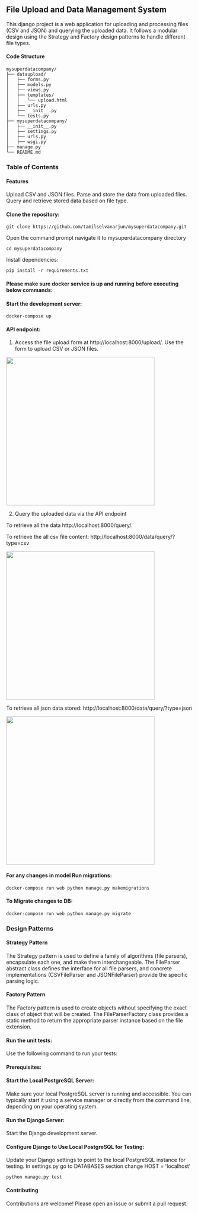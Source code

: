 ## File Upload and Data Management System
This django project is a web application for uploading and processing files (CSV and JSON) and querying the uploaded data. It follows a modular design using the Strategy and Factory design patterns to handle different file types.

#### Code Structure
```
mysuperdatacompany/
├── dataupload/
│   ├── forms.py
│   ├── models.py
│   ├── views.py
│   ├── templates/
│   │   └── upload.html
│   ├── urls.py
│   ├── __init__.py
│   └── tests.py
├── mysuperdatacompany/
│   ├── __init__.py
│   ├── settings.py
│   ├── urls.py
│   ├── wsgi.py
├── manage.py
└── README.md

```
### Table of Contents

#### Features
Upload CSV and JSON files.
Parse and store the data from uploaded files.
Query and retrieve stored data based on file type.

#### Clone the repository:
```git clone https://github.com/tamilselvanarjun/mysuperdatacompany.git```

Open the command prompt navigate it to mysuperdatacompany directory

```cd mysuperdatacompany```

Install dependencies:

```pip install -r requirements.txt```

#### Please make sure docker service is up and running before executing below commands:

####  Start the development server:
```docker-compose up```

####  API endpoint:

1. Access the file upload form at http://localhost:8000/upload/.
Use the form to upload CSV or JSON files.

<img src="file_upload.png" width="400px">


2. Query the uploaded data via the API endpoint

To retrieve all the data http://localhost:8000/query/.

To retrieve the all csv file content: http://localhost:8000/data/query/?type=csv

<img src="api_query.png" width="400px">

To retrieve all json data stored: http://localhost:8000/data/query/?type=json

<img src="api_json.png" width="400px">

#### For any changes in model Run migrations:
```docker-compose run web python manage.py makemigrations```

####  To Migrate changes to DB:
```docker-compose run web python manage.py migrate```

### Design Patterns

####  Strategy Pattern
The Strategy pattern is used to define a family of algorithms (file parsers), encapsulate each one, and make them interchangeable. The FileParser abstract class defines the interface for all file parsers, and concrete implementations (CSVFileParser and JSONFileParser) provide the specific parsing logic.

####  Factory Pattern
The Factory pattern is used to create objects without specifying the exact class of object that will be created. The FileParserFactory class provides a static method to return the appropriate parser instance based on the file extension.

#### Run the unit tests:
Use the following command to run your tests:

#### Prerequisites:
#### Start the Local PostgreSQL Server: 
Make sure your local PostgreSQL server is running and accessible. You can typically start it using a service manager or directly from the command line, depending on your operating system.

#### Run the Django Server: 
Start the Django development server.

#### Configure Django to Use Local PostgreSQL for Testing: 
Update your Django settings to point to the local PostgreSQL instance for testing.
In settings.py go to DATABASES section change HOST = 'localhost'

```python manage.py test```

#### Contributing
Contributions are welcome! Please open an issue or submit a pull request.